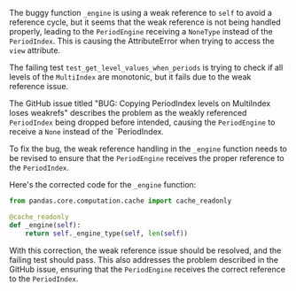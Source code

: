 The buggy function `_engine` is using a weak reference to `self` to avoid a reference cycle, but it seems that the weak reference is not being handled properly, leading to the `PeriodEngine` receiving a `NoneType` instead of the `PeriodIndex`. This is causing the AttributeError when trying to access the `view` attribute.

The failing test `test_get_level_values_when_periods` is trying to check if all levels of the `MultiIndex` are monotonic, but it fails due to the weak reference issue.

The GitHub issue titled "BUG: Copying PeriodIndex levels on MultiIndex loses weakrefs" describes the problem as the weakly referenced `PeriodIndex` being dropped before intended, causing the `PeriodEngine` to receive a `None` instead of the `PeriodIndex.

To fix the bug, the weak reference handling in the `_engine` function needs to be revised to ensure that the `PeriodEngine` receives the proper reference to the `PeriodIndex`.

Here's the corrected code for the `_engine` function:

```python
from pandas.core.computation.cache import cache_readonly

@cache_readonly
def _engine(self):
    return self._engine_type(self, len(self))
```

With this correction, the weak reference issue should be resolved, and the failing test should pass. This also addresses the problem described in the GitHub issue, ensuring that the `PeriodEngine` receives the correct reference to the `PeriodIndex`.